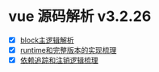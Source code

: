 # vue 源码解析 v3.2.26

- [x] [block主逻辑解析](example/block主逻辑梳理.html)
- [x] [runtime和完整版本的实现梳理](example/block主逻辑梳理.html)
- [x] [依赖追踪和注销逻辑梳理](example/依赖追踪和注销逻辑梳理.html)